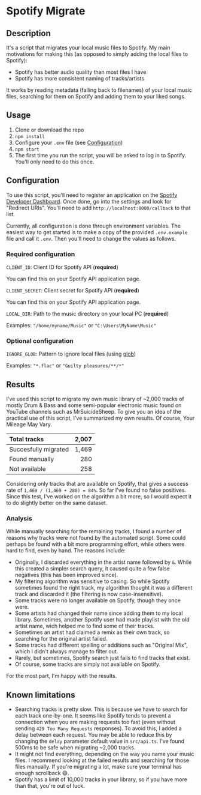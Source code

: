 # Spotify Migrate

## Description

It's a script that migrates your local music files to Spotify. My main motivations for making this (as opposed to simply adding the local files to Spotify):

- Spotify has better audio quality than most files I have
- Spotify has more consistent naming of tracks/artists

It works by reading metadata (falling back to filenames) of your local music files, searching for them on Spotify and adding them to your liked songs.

## Usage

1. Clone or download the repo
2. `npm install`
3. Configure your `.env` file (see [Configuration](#configuration))
4. `npm start`
5. The first time you run the script, you will be asked to log in to Spotify. You'll only need to do this once.

## Configuration

To use this script, you'll need to register an application on the [Spotify Developer Dashboard](https://developer.spotify.com/dashboard). Once done, go into the settings and look for "Redirect URIs". You'll need to add `http://localhost:8000/callback` to that list.

Currently, all configuration is done through environment variables. The easiest way to get started is to make a copy of the provided `.env.example` file and call it `.env`. Then you'll need to change the values as follows.

### Required configuration

`CLIENT_ID`: Client ID for Spotify API (**required**)

You can find this on your Spotify API application page.

`CLIENT_SECRET`: Client secret for Spotify API (**required**)

You can find this on your Spotify API application page.

`LOCAL_DIR`: Path to the music directory on your local PC (**required**)

Examples: `"/home/myname/Music"` or `"C:\Users\MyName\Music"`

### Optional configuration

`IGNORE_GLOB`: Pattern to ignore local files (using [glob](<https://en.wikipedia.org/wiki/Glob_(programming)>))

Examples: `"*.flac"` or `"Guilty pleasures/**/*"`

## Results

I've used this script to migrate my own music library of ~2,000 tracks of mostly Drum & Bass and some semi-popular electronic music found on YouTube channels such as MrSuicideSheep. To give you an idea of the practical use of this script, I've summarized my own results. Of course, Your Mileage May Vary.

| Total tracks         | 2,007 |
| :------------------- | ----: |
| Succesfully migrated | 1,469 |
| Found manually       |   280 |
| Not available        |   258 |

Considering only tracks that are available on Spotify, that gives a success rate of `1,469 / (1,469 + 280) = 84%`. So far I've found no false positives. Since this test, I've worked on the algorithm a bit more, so I would expect it to do slightly better on the same dataset.

### Analysis

While manually searching for the remaining tracks, I found a number of reasons why tracks were not found by the automated script. Some could perhaps be found with a bit more programming effort, while others were hard to find, even by hand. The reasons include:

- Originally, I discarded everything in the artist name followed by `&`. While this created a simpler search query, it caused quite a few false negatives (this has been improved since).
- My filtering algorithm was sensitive to casing. So while Spotify sometimes found the right track, my algorithm thought it was a different track and discarded it (the filtering is now case-insensitive).
- Some tracks were no longer available on Spotify, though they once were.
- Some artists had changed their name since adding them to my local library. Sometimes, another Spotify user had made playlist with the old artist name, wich helped me to find some of their tracks.
- Sometimes an artist had claimed a remix as their own track, so searching for the original artist failed.
- Some tracks had different spelling or additions such as "Original Mix", which I didn't always manage to filter out.
- Rarely, but sometimes, Spotify search just fails to find tracks that exist.
- Of course, some tracks are simply not available on Spotify.

For the most part, I'm happy with the results.

## Known limitations

- Searching tracks is pretty slow. This is because we have to search for each track one-by-one. It seems like Spotify tends to prevent a connection when you are making requests too fast (even without sending `429 Too Many Requests` responses). To avoid this, I added a delay between each request. You may be able to reduce this by changing the `delay` parameter default value in `src/api.ts`. I've found 500ms to be safe when migrating ~2,000 tracks.
- It might not find everything, depending on the way you name your music files. I recommend looking at the failed results and searching for those files manually. If you're migrating a lot, make sure your terminal has enough scrollback 😄.
- Spotify has a limit of 10,000 tracks in your library, so if you have more than that, you're out of luck.

